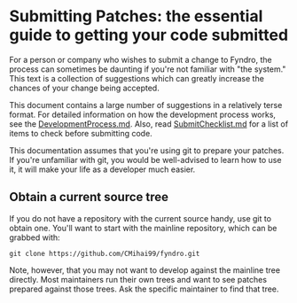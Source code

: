 <!-- SPDX-License-Identifier: MIT -->

# Submitting Patches: the essential guide to getting your code submitted

For a person or company who wishes to submit a change to Fyndro,
the process can sometimes be daunting if you're not familiar with "the system."
This text is a collection of suggestions which can greatly
increase the chances of your change being accepted.

This document contains a large number of suggestions in a relatively terse format.
For detailed information on how the development process works,
see the [DevelopmentProcess.md](https://github.com/CMihai99/fyndro/blob/main/Documentation/process/DevelopmentProcess.md).
Also, read [SubmitChecklist.md](https://github.com/CMihai99/fyndro/blob/main/Documentation/process/SubmitChecklist.md)
for a list of items to check before submitting code.

This documentation assumes that you're using git to prepare your patches.
If you're unfamiliar with git, you would be well-advised to learn how to use it,
it will make your life as a developer much easier.

## Obtain a current source tree

If you do not have a repository with the current source handy,
use git to obtain one. You'll want to start with the mainline repository,
which can be grabbed with:

```
git clone https://github.com/CMihai99/fyndro.git
```

Note, however, that you may not want to develop against the mainline tree directly.
Most maintainers run their own trees and want to see patches prepared against those trees.
Ask the specific maintainer to find that tree.